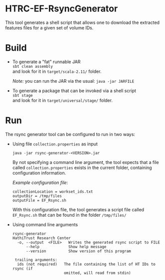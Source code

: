 # HTRC-EF-RsyncGenerator
This tool generates a shell script that allows one to download the extracted features 
files for a given set of volume IDs.

# Build
* To generate a "fat" runnable JAR  
  `sbt clean assembly`  
  and look for it in `target/scala-2.11/` folder.

  *Note:* you can run the JAR via the usual: `java -jar JARFILE`
  
* To generate a package that can be invoked via a shell script  
  `sbt stage`  
  and look for it in `target/universal/stage/` folder.
  

# Run
The rsync generator tool can be configured to run in two ways:
* Using file `collection.properties` as input  
  
  `java -jar rsync-generator-<VERSION>.jar`  
  
  By not specifying a command line argument, the tool expects that a file called 
  `collection.properties` exists in the current folder, containing configuration information.

  *Example configuration file*:
  ```
  collectionLocation = workset_ids.txt
  outputDir = /tmp/files
  outputFile = EF_Rsync.sh
  ```

  With this configuration file, the tool generates a script file called `EF_Rsync.sh` that 
  can be found in the folder `/tmp/files/`
  
* Using command line arguments
  
  ```
  rsync-generator
  HathiTrust Research Center
    -o, --output  <FILE>   Writes the generated rsync script to FILE
        --help             Show help message
        --version          Show version of this program
  
   trailing arguments:
    ids (not required)   The file containing the list of HT IDs to rsync (if
                         omitted, will read from stdin)
  ```
